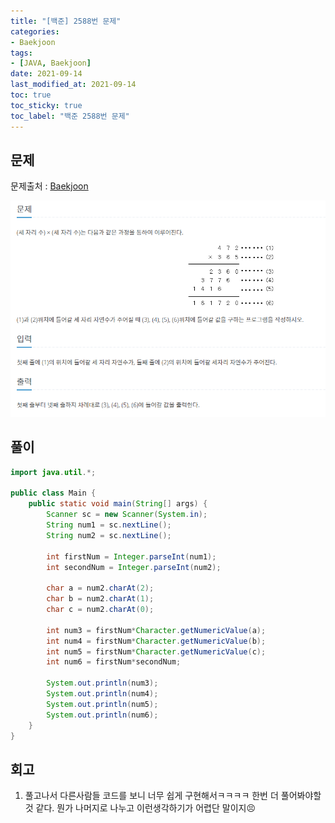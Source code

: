 ```yaml
---
title: "[백준] 2588번 문제"
categories:
- Baekjoon
tags: 
- [JAVA, Baekjoon]
date: 2021-09-14
last_modified_at: 2021-09-14
toc: true
toc_sticky: true
toc_label: "백준 2588번 문제"
---
```


## 문제

문제출처 : [Baekjoon][Baekjoon]

[Baekjoon]: https://www.acmicpc.net/problem/2588

![img](/image/bj_2588.PNG)

## 풀이
```java
import java.util.*;

public class Main {
    public static void main(String[] args) {
        Scanner sc = new Scanner(System.in);
        String num1 = sc.nextLine();
        String num2 = sc.nextLine();

        int firstNum = Integer.parseInt(num1);
        int secondNum = Integer.parseInt(num2);

        char a = num2.charAt(2);
        char b = num2.charAt(1);
        char c = num2.charAt(0);

        int num3 = firstNum*Character.getNumericValue(a);
        int num4 = firstNum*Character.getNumericValue(b);
        int num5 = firstNum*Character.getNumericValue(c);
        int num6 = firstNum*secondNum;

        System.out.println(num3);
        System.out.println(num4);
        System.out.println(num5);
        System.out.println(num6);
    }
}


```

## 회고

1. 풀고나서 다른사람들 코드를 보니 너무 쉽게 구현해서ㅋㅋㅋㅋ 한번 더 풀어봐야할 것 같다. 뭔가 나머지로 나누고 이런생각하기가 어렵단 말이지😣


